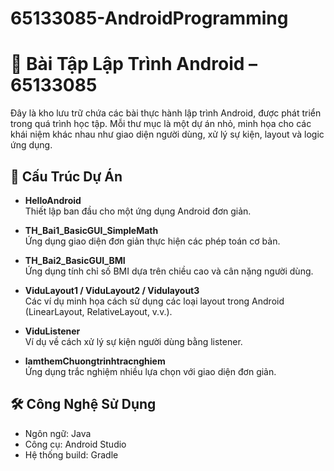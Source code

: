 # 65133085-AndroidProgramming
# 📱 Bài Tập Lập Trình Android – 65133085

Đây là kho lưu trữ chứa các bài thực hành lập trình Android, được phát triển trong quá trình học tập. Mỗi thư mục là một dự án nhỏ, minh họa cho các khái niệm khác nhau như giao diện người dùng, xử lý sự kiện, layout và logic ứng dụng.

## 📂 Cấu Trúc Dự Án

- **HelloAndroid**  
  Thiết lập ban đầu cho một ứng dụng Android đơn giản.

- **TH_Bai1_BasicGUI_SimpleMath**  
  Ứng dụng giao diện đơn giản thực hiện các phép toán cơ bản.

- **TH_Bai2_BasicGUI_BMI**  
  Ứng dụng tính chỉ số BMI dựa trên chiều cao và cân nặng người dùng.

- **ViduLayout1 / ViduLayout2 / Vidulayout3**  
  Các ví dụ minh họa cách sử dụng các loại layout trong Android (LinearLayout, RelativeLayout, v.v.).

- **ViduListener**  
  Ví dụ về cách xử lý sự kiện người dùng bằng listener.

- **lamthemChuongtrinhtracnghiem**  
  Ứng dụng trắc nghiệm nhiều lựa chọn với giao diện đơn giản.

## 🛠️ Công Nghệ Sử Dụng

- Ngôn ngữ: Java  
- Công cụ: Android Studio  
- Hệ thống build: Gradle
